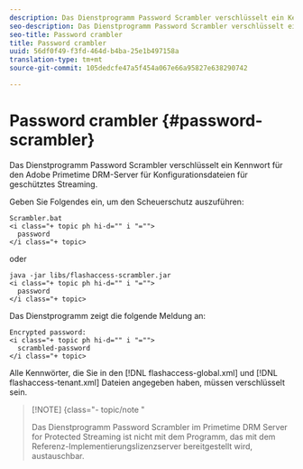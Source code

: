 ```yaml
---
description: Das Dienstprogramm Password Scrambler verschlüsselt ein Kennwort für den Adobe Primetime DRM-Server für Konfigurationsdateien für geschütztes Streaming.
seo-description: Das Dienstprogramm Password Scrambler verschlüsselt ein Kennwort für den Adobe Primetime DRM-Server für Konfigurationsdateien für geschütztes Streaming.
seo-title: Password crambler
title: Password crambler
uuid: 56df0f49-f3fd-464d-b4ba-25e1b497158a
translation-type: tm+mt
source-git-commit: 105dedcfe47a5f454a067e66a95827e638290742

---
```



# Password crambler {#password-scrambler}

Das Dienstprogramm Password Scrambler verschlüsselt ein Kennwort für den Adobe Primetime DRM-Server für Konfigurationsdateien für geschütztes Streaming.

Geben Sie Folgendes ein, um den Scheuerschutz auszuführen:

```
Scrambler.bat  
<i class="+ topic ph hi-d="" i "="">
  password 
</i class="+ topic>
```

oder

```
java -jar libs/flashaccess-scrambler.jar  
<i class="+ topic ph hi-d="" i "="">
  password  
</i class="+ topic>
```

Das Dienstprogramm zeigt die folgende Meldung an:

```
Encrypted password:  
<i class="+ topic ph hi-d="" i "="">
  scrambled-password 
</i class="+ topic>
```

Alle Kennwörter, die Sie in den [!DNL flashaccess-global.xml] und [!DNL flashaccess-tenant.xml] Dateien angegeben haben, müssen verschlüsselt sein.

>[!NOTE] {class=&quot;- topic/note &quot;
>
>Das Dienstprogramm Password Scrambler im Primetime DRM Server for Protected Streaming ist nicht mit dem Programm, das mit dem Referenz-Implementierungslizenzserver bereitgestellt wird, austauschbar.